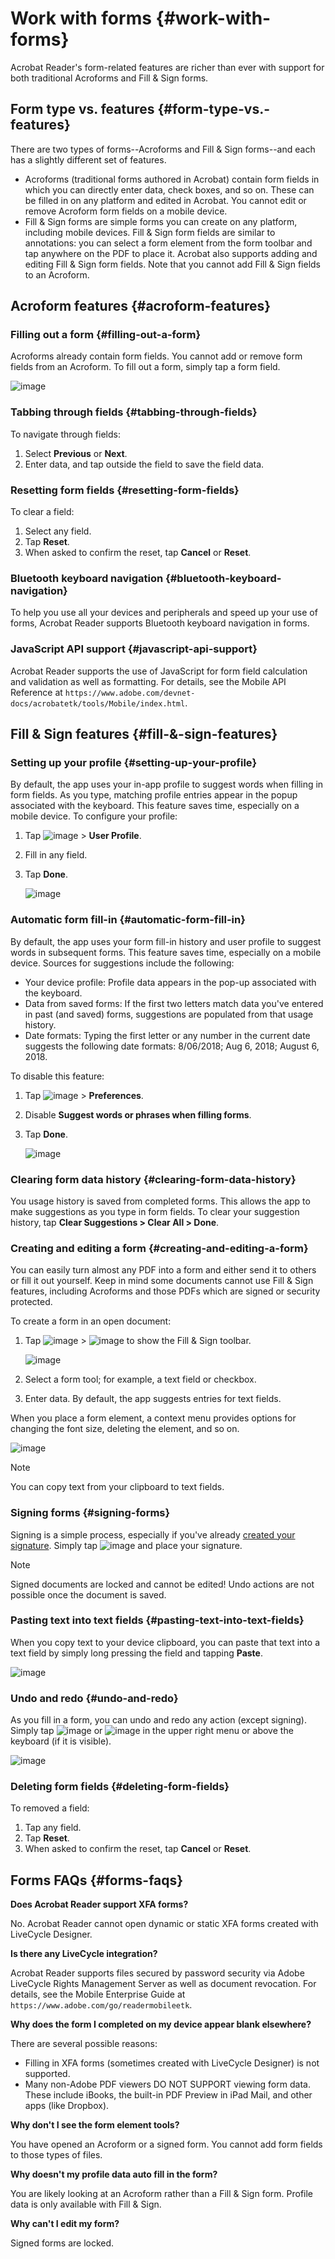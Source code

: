    
# Work with forms {#work-with-forms}

Acrobat Reader's form-related features are richer than ever with support for both traditional Acroforms and Fill & Sign forms. 

## Form type vs. features {#form-type-vs.-features}

There are two types of forms--Acroforms and Fill & Sign forms--and each has a slightly different set of features. 

* Acroforms (traditional forms authored in Acrobat) contain form fields in which you can directly enter data, check boxes, and so on. These can be filled in on any platform and edited in Acrobat. You cannot edit or remove Acroform form fields on a mobile device. 
* Fill & Sign forms  are simple forms you can create on any platform, including mobile devices. Fill & Sign form fields are similar to annotations: you can select a form element from the form toolbar and tap anywhere on the PDF to place it. Acrobat also supports adding and editing Fill & Sign form fields. Note that you cannot add Fill & Sign fields to an Acroform. 

## Acroform features {#acroform-features}

### Filling out a form {#filling-out-a-form}

Acroforms already contain form fields. You cannot add or remove form fields from an Acroform. To fill out a form, simply tap a form field.  


![image](./images/forms.png)

### Tabbing through fields {#tabbing-through-fields}

To navigate through fields:

1. Select **Previous** or **Next**.
1. Enter data, and tap outside the field to save the field data.

### Resetting form fields {#resetting-form-fields}

To clear a field: 

1. Select any field.
1. Tap **Reset**.
1. When asked to confirm the reset, tap **Cancel** or **Reset**.

### Bluetooth keyboard navigation {#bluetooth-keyboard-navigation}

To help you use all your devices and peripherals and speed up your use of forms, Acrobat Reader supports Bluetooth keyboard navigation in forms.

### JavaScript API support {#javascript-api-support}

Acrobat Reader supports the use of JavaScript for form field calculation and validation as well as formatting. For details, see the Mobile API Reference at ``https://www.adobe.com/devnet-docs/acrobatetk/tools/Mobile/index.html``.

## Fill & Sign features {#fill-&-sign-features}

### Setting up your profile {#setting-up-your-profile}

By default, the app uses your in-app profile to suggest words when filling in form fields. As you type, matching profile entries appear in the popup associated with the keyboard.  This feature saves time, especially on a mobile device. To configure your profile:

1. Tap ![image](./images/profileicon.png) > **User Profile**. 
1. Fill in any field.
1. Tap **Done**.

   ![image](./images/profile.png)

### Automatic form fill-in {#automatic-form-fill-in}

By default, the app uses your form fill-in history and user profile to suggest words in  subsequent forms. This feature saves time, especially on a mobile device. Sources for suggestions include the following: 

* Your device profile: Profile data appears in the pop-up associated with the keyboard. 
* Data from saved forms: If the first two letters match data you've entered in past (and saved) forms, suggestions are populated from that usage history. 
* Date formats: Typing the first letter or any number in the current date suggests the following date formats: 8/06/2018; Aug 6, 2018; August 6, 2018.

To disable this feature:

1. Tap ![image](./images/profileicon.png) > **Preferences**. 
1. Disable **Suggest words or phrases when filling forms**.
1. Tap **Done**.

   ![image](./images/suggest.png)

### Clearing form data history {#clearing-form-data-history}

You usage history is saved from completed forms. This allows the app to make suggestions as you type in form fields. To clear your suggestion history, tap **Clear Suggestions > Clear All > Done**. 

### Creating and editing a form {#creating-and-editing-a-form}

You can easily turn almost any PDF into a form and either send it to others or fill it out yourself. Keep in mind some documents cannot use Fill & Sign features, including Acroforms and those PDFs which are signed or security protected. 

To create a form in an open document: 

1. Tap  ![image](./images/editicon.png) > ![image](./images/fillsignicon.png) to show the Fill & Sign toolbar. 

   ![image](./images/editbuttonmenu.png)

1. Select a form tool; for example, a text field or checkbox. 
1. Enter data. By default, the app suggests entries for text fields. 

When you place a form element, a context menu provides options for changing the font size, deleting the element, and so on.

   ![image](./images/formeditmenu.png)

   >[!NOTE]
   >
   >  You can copy text from your clipboard to text fields. 

### Signing forms {#signing-forms}

Signing is a simple process, especially if you've already [created your signature](signing.html). Simply tap ![image](./images/signicon.png) and place your signature. 

   >[!NOTE]
   >
   > Signed documents are locked and cannot be edited! Undo actions are not possible once the document is saved. 

### Pasting text into text fields {#pasting-text-into-text-fields}

When you copy text to your device clipboard, you can paste that text into a text field by simply long pressing the field and tapping **Paste**. 

   ![image](./images/pastetext.png)

### Undo and redo {#undo-and-redo}

As you fill in a form, you can undo and redo any action (except signing). Simply tap ![image](./images/undoicon.png) or ![image](./images/redoicon.png) in the upper right menu or above the keyboard (if it is visible).

   ![image](./images/undoredo.png)

### Deleting form fields {#deleting-form-fields}

To removed a field: 

1. Tap any field.
1. Tap **Reset**.
1. When asked to confirm the reset, tap **Cancel** or **Reset**.

## Forms FAQs {#forms-faqs}

**Does Acrobat Reader support XFA forms?**

No. Acrobat Reader cannot open dynamic or static XFA forms created with LiveCycle Designer.

**Is there any LiveCycle integration?**

Acrobat Reader supports files secured by password security via Adobe LiveCycle Rights Management Server as well as document revocation. For details, see the Mobile Enterprise Guide at ``https://www.adobe.com/go/readermobileetk``.

**Why does the form I completed on my device appear blank elsewhere?**

There are several possible reasons:

* Filling in XFA forms (sometimes created with LiveCycle Designer) is not supported.
* Many non-Adobe PDF viewers DO NOT SUPPORT viewing form data. These include iBooks, the built-in PDF Preview in iPad Mail, and other apps (like Dropbox).

**Why don't I see the form element tools?**

You have opened an Acroform or a signed form. You cannot add form fields to those types of files. 

**Why doesn't my profile data auto fill in the form?**

You are likely looking at an Acroform rather than a Fill & Sign form. Profile data is only available with Fill & Sign. 

**Why can't I edit my form?**

Signed forms are locked. 

